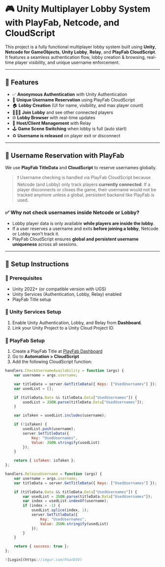 # 🎮 Unity Multiplayer Lobby System with PlayFab, Netcode, and CloudScript

This project is a fully functional multiplayer lobby system built using **Unity**, **Netcode for GameObjects**, **Unity Lobby**, **Relay**, and **PlayFab CloudScript**. It features a seamless authentication flow, lobby creation & browsing, real-time player visibility, and unique username enforcement.

---

## 🚀 Features

- ✅ **Anonymous Authentication** with Unity Authentication
- 🧾 **Unique Username Reservation** using PlayFab CloudScript
- 🏠 **Lobby Creation** (UI for name, visibility, and max player count)
- 🧍🧍‍♂️ **Join Lobby** and see other connected players
- 🌐 **Lobby Browser** with real-time updates
- 🔐 **Host/Client Management** with Relay
- 🕹️ **Game Scene Switching** when lobby is full (auto start)
- ♻️ **Username is released** on player exit or disconnect

---

## 🧠 Username Reservation with PlayFab

We use **PlayFab TitleData** and **CloudScript** to reserve usernames globally.

> ❗ Username checking is handled via PlayFab CloudScript because Netcode (and Lobby) only track players **currently connected**. If a player disconnects or closes the game, their username would not be tracked anymore unless a global, persistent backend like PlayFab is used.

### ✅ Why not check usernames inside Netcode or Lobby?
- Lobby player data is only available **while players are inside the lobby**.
- If a user reserves a username and exits **before joining a lobby**, Netcode or Lobby won't track it.
- PlayFab CloudScript ensures **global and persistent username uniqueness** across all sessions.

---

## 🧪 Setup Instructions

### 🔧 Prerequisites
- Unity 2022+ (or compatible version with UGS)
- Unity Services (Authentication, Lobby, Relay) enabled
- PlayFab Title setup

### 🔑 Unity Services Setup
1. Enable Unity Authentication, Lobby, and Relay from **Dashboard**.
2. Link your Unity Project to a Unity Cloud Project ID.

### 🔗 PlayFab Setup
1. Create a PlayFab Title at [PlayFab Dashboard](https://developer.playfab.com)
2. Go to **Automation > CloudScript**
3. Add the following CloudScript function:

```javascript
handlers.CheckUsernameAvailability = function (args) {
    var username = args.username;

    var titleData = server.GetTitleData({ Keys: ["UsedUsernames"] });
    var usedList = [];

    if (titleData.Data && titleData.Data["UsedUsernames"]) {
        usedList = JSON.parse(titleData.Data["UsedUsernames"]);
    }

    var isTaken = usedList.includes(username);

    if (!isTaken) {
        usedList.push(username);
        server.SetTitleData({
            Key: "UsedUsernames",
            Value: JSON.stringify(usedList)
        });
    }

    return { isTaken: isTaken };
};

handlers.ReleaseUsername = function (args) {
    var username = args.username;
    var titleData = server.GetTitleData({ Keys: ["UsedUsernames"] });

    if (titleData.Data && titleData.Data["UsedUsernames"]) {
        var usedList = JSON.parse(titleData.Data["UsedUsernames"]);
        var index = usedList.indexOf(username);
        if (index > -1) {
            usedList.splice(index, 1);
            server.SetTitleData({
                Key: "UsedUsernames",
                Value: JSON.stringify(usedList)
            });
        }
    }

    return { success: true };
};

![Login](https://imgur.com/FGonD3V)
